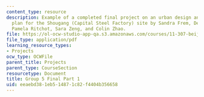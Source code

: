 ```yaml
---
content_type: resource
description: Example of a completed final project on an urban design and development
  plan for the Shougang (Capital Steel Factory) site by Sandra Frem, Deborah Morris,
  Pamela Ritchot, Sara Zeng, and Colin Zhao.
file: https://ol-ocw-studio-app-qa.s3.amazonaws.com/courses/11-307-beijing-urban-design-studio-summer-2008/eeaebd381eb514871c82f4404b356658_group5_final_1.pdf
file_type: application/pdf
learning_resource_types:
- Projects
ocw_type: OCWFile
parent_title: Projects
parent_type: CourseSection
resourcetype: Document
title: Group 5 Final Part 1
uid: eeaebd38-1eb5-1487-1c82-f4404b356658
---
```

